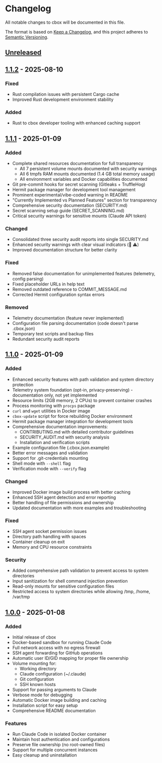 # Changelog

All notable changes to cbox will be documented in this file.

The format is based on [Keep a Changelog](https://keepachangelog.com/en/1.0.0/),
and this project adheres to [Semantic Versioning](https://semver.org/spec/v2.0.0.html).

## [Unreleased]

## [1.1.2] - 2025-08-10

### Fixed
- Rust compilation issues with persistent Cargo cache
- Improved Rust development environment stability

### Added
- Rust to cbox developer tooling with enhanced caching support

## [1.1.1] - 2025-01-09

### Added
- Complete shared resources documentation for full transparency
  - All 7 persistent volume mounts documented with security warnings
  - All 6 tmpfs RAM mounts documented (1.4 GB total memory usage)
  - All environment variables and Docker capabilities documented
- Git pre-commit hooks for secret scanning (Gitleaks + TruffleHog)
- Hermit package manager for development tool management
- Prominent experimental/vibe-coded warning in README
- "Currently Implemented vs Planned Features" section for transparency
- Comprehensive security documentation (SECURITY.md)
- Secret scanning setup guide (SECRET_SCANNING.md)
- Critical security warnings for sensitive mounts (Claude API token)

### Changed
- Consolidated three security audit reports into single SECURITY.md
- Enhanced security warnings with clear visual indicators (🔴 ⚠️)
- Improved documentation structure for better clarity

### Fixed
- Removed false documentation for unimplemented features (telemetry, config parsing)
- Fixed placeholder URLs in help text
- Removed outdated reference to COMMIT_MESSAGE.md
- Corrected Hermit configuration syntax errors

### Removed
- Telemetry documentation (feature never implemented)
- Configuration file parsing documentation (code doesn't parse .cbox.json)
- Temporary test scripts and backup files
- Redundant security audit reports

## [1.1.0] - 2025-01-09

### Added
- Enhanced security features with path validation and system directory protection
- Telemetry system foundation (opt-in, privacy-preserving) - documentation only, not yet implemented
- Resource limits (2GB memory, 2 CPUs) to prevent container crashes
- Process monitoring with `procps` package
- `curl` and `wget` utilities in Docker image
- `cbox-update` script for force rebuilding Docker environment
- Hermit package manager integration for development tools
- Comprehensive documentation improvements:
  - CONTRIBUTING.md with detailed contributor guidelines
  - SECURITY_AUDIT.md with security analysis
  - Installation and verification scripts
- Example configuration file (.cbox.json.example)
- Better error messages and validation
- Support for .git-credentials mounting
- Shell mode with `--shell` flag
- Verification mode with `--verify` flag

### Changed
- Improved Docker image build process with better caching
- Enhanced SSH agent detection and error reporting
- Better handling of file permissions and ownership
- Updated documentation with more examples and troubleshooting

### Fixed
- SSH agent socket permission issues
- Directory path handling with spaces
- Container cleanup on exit
- Memory and CPU resource constraints

### Security
- Added comprehensive path validation to prevent access to system directories
- Input sanitization for shell command injection prevention
- Read-only mounts for sensitive configuration files
- Restricted access to system directories while allowing /tmp, /home, /var/tmp

## [1.0.0] - 2025-01-08

### Added
- Initial release of cbox
- Docker-based sandbox for running Claude Code
- Full network access with no egress firewall
- SSH agent forwarding for GitHub operations
- Automatic user ID/GID mapping for proper file ownership
- Volume mounting for:
  - Working directory
  - Claude configuration (~/.claude)
  - Git configuration
  - SSH known hosts
- Support for passing arguments to Claude
- Verbose mode for debugging
- Automatic Docker image building and caching
- Installation script for easy setup
- Comprehensive README documentation

### Features
- Run Claude Code in isolated Docker container
- Maintain host authentication and configurations
- Preserve file ownership (no root-owned files)
- Support for multiple concurrent instances
- Easy cleanup and uninstallation

[Unreleased]: https://github.com/bradleydwyer/cbox/compare/v1.1.2...HEAD
[1.1.2]: https://github.com/bradleydwyer/cbox/compare/v1.1.1...v1.1.2
[1.1.1]: https://github.com/bradleydwyer/cbox/compare/v1.1.0...v1.1.1
[1.1.0]: https://github.com/bradleydwyer/cbox/compare/v1.0.0...v1.1.0
[1.0.0]: https://github.com/bradleydwyer/cbox/releases/tag/v1.0.0
